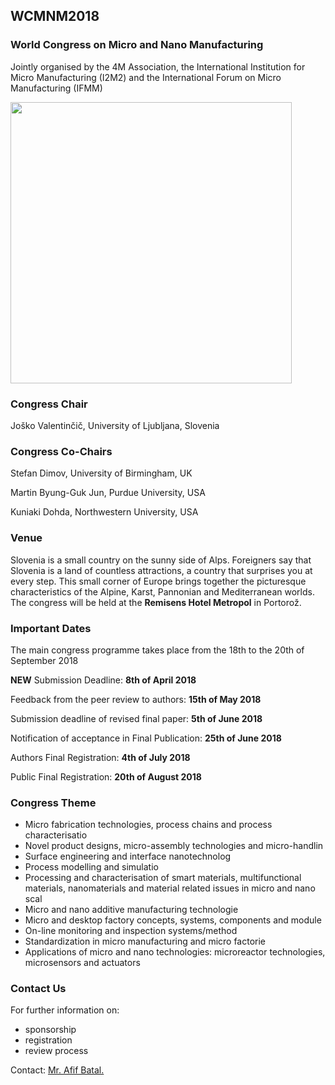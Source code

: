 ## WCMNM2018

### World Congress on Micro and Nano Manufacturing

Jointly organised by the 4M Association, the International Institution for Micro Manufacturing (I2M2) and the International Forum on Micro Manufacturing (IFMM)

<img src="/4m-association/assets/images/files/Slovenia Image.png" width="450px">

### Congress Chair

Joško Valentinčič, University of Ljubljana, Slovenia

### Congress Co-Chairs

Stefan Dimov, University of Birmingham, UK

Martin Byung-Guk Jun, Purdue University, USA

Kuniaki Dohda, Northwestern University, USA 

### Venue

Slovenia is a small country on the sunny side of Alps. Foreigners say that Slovenia is a land of countless attractions, a country that surprises you at every step. This small corner of Europe brings together the picturesque characteristics of the Alpine, Karst, Pannonian and Mediterranean worlds. The congress will be held at the <strong>Remisens Hotel Metropol</strong> in Portorož.

### Important Dates

The main congress programme takes place from the 18th to the 20th of September 2018

**NEW** Submission Deadline:  **8th of April 2018**

Feedback from the peer review to authors:  **15th of May 2018** 

Submission deadline of revised final paper:  **5th of June 2018** 

Notification of acceptance in Final Publication:  **25th of June 2018** 

Authors Final Registration:  **4th of July 2018** 

Public Final Registration:  **20th of August 2018** 


### Congress Theme

<ul>
 <li>Micro fabrication technologies, process chains and process characterisatio</li>
 <li>Novel product designs, micro-assembly technologies and micro-handlin</li>
 <li>Surface engineering and interface nanotechnolog</li>
 <li>Process modelling and simulatio</li>
 <li>Processing and characterisation of smart materials, multifunctional materials, nanomaterials and material related issues in micro and nano scal</li>
 <li>Micro and nano additive manufacturing technologie</li>
 <li>Micro and desktop factory concepts, systems, components and module</li>
 <li>On-line monitoring and inspection systems/method</li>
 <li>Standardization in micro manufacturing and micro factorie</li>
 <li>Applications of micro and nano technologies: microreactor technologies, microsensors and actuators</li>
</ul>
 
### Contact Us


For further information on:

- sponsorship
- registration
- review process

 
Contact: <a href="mailto:bxa361@student.bham.ac.uk">Mr. Afif Batal.</strong></a>